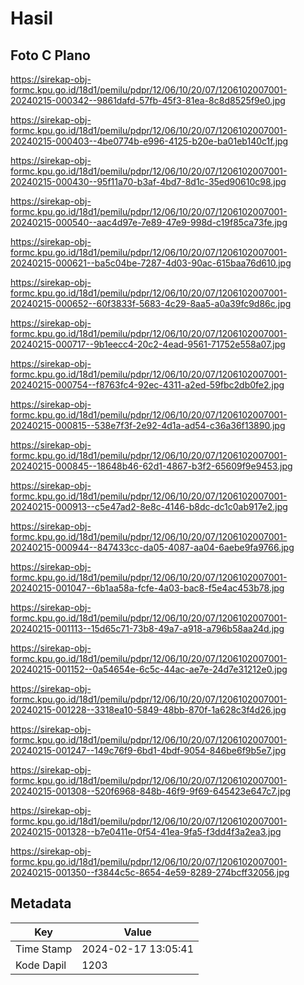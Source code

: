 # Hasil

## Foto C Plano

https://sirekap-obj-formc.kpu.go.id/18d1/pemilu/pdpr/12/06/10/20/07/1206102007001-20240215-000342--9861dafd-57fb-45f3-81ea-8c8d8525f9e0.jpg

https://sirekap-obj-formc.kpu.go.id/18d1/pemilu/pdpr/12/06/10/20/07/1206102007001-20240215-000403--4be0774b-e996-4125-b20e-ba01eb140c1f.jpg

https://sirekap-obj-formc.kpu.go.id/18d1/pemilu/pdpr/12/06/10/20/07/1206102007001-20240215-000430--95f11a70-b3af-4bd7-8d1c-35ed90610c98.jpg

https://sirekap-obj-formc.kpu.go.id/18d1/pemilu/pdpr/12/06/10/20/07/1206102007001-20240215-000540--aac4d97e-7e89-47e9-998d-c19f85ca73fe.jpg

https://sirekap-obj-formc.kpu.go.id/18d1/pemilu/pdpr/12/06/10/20/07/1206102007001-20240215-000621--ba5c04be-7287-4d03-90ac-615baa76d610.jpg

https://sirekap-obj-formc.kpu.go.id/18d1/pemilu/pdpr/12/06/10/20/07/1206102007001-20240215-000652--60f3833f-5683-4c29-8aa5-a0a39fc9d86c.jpg

https://sirekap-obj-formc.kpu.go.id/18d1/pemilu/pdpr/12/06/10/20/07/1206102007001-20240215-000717--9b1eecc4-20c2-4ead-9561-71752e558a07.jpg

https://sirekap-obj-formc.kpu.go.id/18d1/pemilu/pdpr/12/06/10/20/07/1206102007001-20240215-000754--f8763fc4-92ec-4311-a2ed-59fbc2db0fe2.jpg

https://sirekap-obj-formc.kpu.go.id/18d1/pemilu/pdpr/12/06/10/20/07/1206102007001-20240215-000815--538e7f3f-2e92-4d1a-ad54-c36a36f13890.jpg

https://sirekap-obj-formc.kpu.go.id/18d1/pemilu/pdpr/12/06/10/20/07/1206102007001-20240215-000845--18648b46-62d1-4867-b3f2-65609f9e9453.jpg

https://sirekap-obj-formc.kpu.go.id/18d1/pemilu/pdpr/12/06/10/20/07/1206102007001-20240215-000913--c5e47ad2-8e8c-4146-b8dc-dc1c0ab917e2.jpg

https://sirekap-obj-formc.kpu.go.id/18d1/pemilu/pdpr/12/06/10/20/07/1206102007001-20240215-000944--847433cc-da05-4087-aa04-6aebe9fa9766.jpg

https://sirekap-obj-formc.kpu.go.id/18d1/pemilu/pdpr/12/06/10/20/07/1206102007001-20240215-001047--6b1aa58a-fcfe-4a03-bac8-f5e4ac453b78.jpg

https://sirekap-obj-formc.kpu.go.id/18d1/pemilu/pdpr/12/06/10/20/07/1206102007001-20240215-001113--15d65c71-73b8-49a7-a918-a796b58aa24d.jpg

https://sirekap-obj-formc.kpu.go.id/18d1/pemilu/pdpr/12/06/10/20/07/1206102007001-20240215-001152--0a54654e-6c5c-44ac-ae7e-24d7e31212e0.jpg

https://sirekap-obj-formc.kpu.go.id/18d1/pemilu/pdpr/12/06/10/20/07/1206102007001-20240215-001228--3318ea10-5849-48bb-870f-1a628c3f4d26.jpg

https://sirekap-obj-formc.kpu.go.id/18d1/pemilu/pdpr/12/06/10/20/07/1206102007001-20240215-001247--149c76f9-6bd1-4bdf-9054-846be6f9b5e7.jpg

https://sirekap-obj-formc.kpu.go.id/18d1/pemilu/pdpr/12/06/10/20/07/1206102007001-20240215-001308--520f6968-848b-46f9-9f69-645423e647c7.jpg

https://sirekap-obj-formc.kpu.go.id/18d1/pemilu/pdpr/12/06/10/20/07/1206102007001-20240215-001328--b7e0411e-0f54-41ea-9fa5-f3dd4f3a2ea3.jpg

https://sirekap-obj-formc.kpu.go.id/18d1/pemilu/pdpr/12/06/10/20/07/1206102007001-20240215-001350--f3844c5c-8654-4e59-8289-274bcff32056.jpg


## Metadata

| Key        | Value               |
| ---------- | ------------------- |
| Time Stamp | 2024-02-17 13:05:41 |
| Kode Dapil | 1203                |



